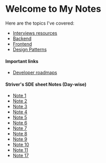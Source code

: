 <link rel="stylesheet" href="/assets/css/styles.css">
<script src="/assets/js/accordion.js"></script>


# Welcome to My Notes
Here are the topics I've covered:

- [Interviews resources](mdFiles/interviews-resources.md)
- [Backend](mdFiles/backend.md)
- [Frontend](mdFiles/frontend.md)
- [Design Patterns](mdFiles/design-patterns.md)

#### Important links

- [Developer roadmaps](https://github.com/kamranahmedse/developer-roadmap?tab=readme-ov-file)

#### Striver's SDE sheet Notes (Day-wise)
- [Note 1](mdFiles/sdeSheet/day1.md)
- [Note 2](mdFiles/sdeSheet/day2.md)
- [Note 3](mdFiles/sdeSheet/day3.md)
- [Note 4](mdFiles/sdeSheet/day4.md)
- [Note 5](mdFiles/sdeSheet/day5.md)
- [Note 6](mdFiles/sdeSheet/day6.md)
- [Note 7](mdFiles/sdeSheet/day7.md)
- [Note 8](mdFiles/sdeSheet/day8.md)
- [Note 9](mdFiles/sdeSheet/day9.md)
- [Note 10](mdFiles/sdeSheet/day10.md)
- [Note 11](mdFiles/sdeSheet/day11.md)
- [Note 17](mdFiles/sdeSheet/day17.md)
